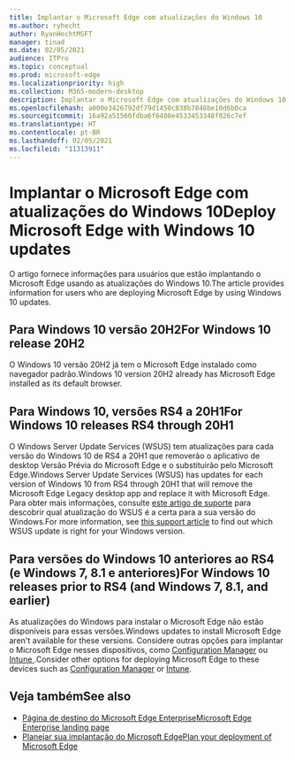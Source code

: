 ```yaml
---
title: Implantar o Microsoft Edge com atualizações do Windows 10
ms.author: ryhecht
author: RyanHechtMSFT
manager: tinad
ms.date: 02/05/2021
audience: ITPro
ms.topic: conceptual
ms.prod: microsoft-edge
ms.localizationpriority: high
ms.collection: M365-modern-desktop
description: Implantar o Microsoft Edge com atualizações do Windows 10
ms.openlocfilehash: a000e3426792df79d1450c838b7848be10d6b0ca
ms.sourcegitcommit: 16a92a51560fdba6f6480e4533453348f026c7ef
ms.translationtype: HT
ms.contentlocale: pt-BR
ms.lasthandoff: 02/05/2021
ms.locfileid: "11313911"
---
```

# <span data-ttu-id="74c37-103">Implantar o Microsoft Edge com atualizações do Windows 10</span><span class="sxs-lookup"><span data-stu-id="74c37-103">Deploy Microsoft Edge with Windows 10 updates</span></span>

<span data-ttu-id="74c37-104">O artigo fornece informações para usuários que estão implantando o Microsoft Edge usando as atualizações do Windows 10.</span><span class="sxs-lookup"><span data-stu-id="74c37-104">The article provides information for users who are deploying Microsoft Edge by using Windows 10 updates.</span></span>

## <span data-ttu-id="74c37-105">Para Windows 10 versão 20H2</span><span class="sxs-lookup"><span data-stu-id="74c37-105">For Windows 10 release 20H2</span></span>

<span data-ttu-id="74c37-106">O Windows 10 versão 20H2 já tem o Microsoft Edge instalado como navegador padrão.</span><span class="sxs-lookup"><span data-stu-id="74c37-106">Windows 10 version 20H2 already has Microsoft Edge installed as its default browser.</span></span>

## <span data-ttu-id="74c37-107">Para Windows 10, versões RS4 a 20H1</span><span class="sxs-lookup"><span data-stu-id="74c37-107">For Windows 10 releases RS4 through 20H1</span></span>

<span data-ttu-id="74c37-108">O Windows Server Update Services (WSUS) tem atualizações para cada versão do Windows 10 de RS4 a 20H1 que removerão o aplicativo de desktop Versão Prévia do Microsoft Edge e o substituirão pelo Microsoft Edge.</span><span class="sxs-lookup"><span data-stu-id="74c37-108">Windows Server Update Services (WSUS) has updates for each version of Windows 10 from RS4 through 20H1 that will remove the Microsoft Edge Legacy desktop app and replace it with Microsoft Edge.</span></span> <span data-ttu-id="74c37-109">Para obter mais informações, consulte [este artigo de suporte](https://support.microsoft.com/topic/update-in-wsus-for-the-new-microsoft-edge-for-windows-10-version-1809-1903-1909-and-2004-october-29-2020-b4980418-4ec4-dee7-3b17-1c6499bd127c) para descobrir qual atualização do WSUS é a certa para a sua versão do Windows.</span><span class="sxs-lookup"><span data-stu-id="74c37-109">For more information, see [this support article](https://support.microsoft.com/topic/update-in-wsus-for-the-new-microsoft-edge-for-windows-10-version-1809-1903-1909-and-2004-october-29-2020-b4980418-4ec4-dee7-3b17-1c6499bd127c) to find out which WSUS update is right for your Windows version.</span></span>

## <span data-ttu-id="74c37-110">Para versões do Windows 10 anteriores ao RS4 (e Windows 7, 8.1 e anteriores)</span><span class="sxs-lookup"><span data-stu-id="74c37-110">For Windows 10 releases prior to RS4 (and Windows 7, 8.1, and earlier)</span></span>

<span data-ttu-id="74c37-111">As atualizações do Windows para instalar o Microsoft Edge não estão disponíveis para essas versões.</span><span class="sxs-lookup"><span data-stu-id="74c37-111">Windows updates to install Microsoft Edge aren't available for these versions.</span></span> <span data-ttu-id="74c37-112">Considere outras opções para implantar o Microsoft Edge nesses dispositivos, como [Configuration Manager](https://docs.microsoft.com/configmgr/apps/deploy-use/deploy-edge?toc=https://docs.microsoft.com/DeployEdge/toc.json&bc=https://docs.microsoft.com/DeployEdge/breadcrumb/toc.json) ou [Intune ](https://docs.microsoft.com/intune/apps/apps-windows-edge/?toc=https://docs.microsoft.com/DeployEdge/toc.json&bc=https://docs.microsoft.com/DeployEdge/breadcrumb/toc.json).</span><span class="sxs-lookup"><span data-stu-id="74c37-112">Consider other options for deploying Microsoft Edge to these devices such as [Configuration Manager](https://docs.microsoft.com/configmgr/apps/deploy-use/deploy-edge?toc=https://docs.microsoft.com/DeployEdge/toc.json&bc=https://docs.microsoft.com/DeployEdge/breadcrumb/toc.json) or [Intune](https://docs.microsoft.com/intune/apps/apps-windows-edge/?toc=https://docs.microsoft.com/DeployEdge/toc.json&bc=https://docs.microsoft.com/DeployEdge/breadcrumb/toc.json).</span></span>

## <span data-ttu-id="74c37-113">Veja também</span><span class="sxs-lookup"><span data-stu-id="74c37-113">See also</span></span>

- [<span data-ttu-id="74c37-114">Página de destino do Microsoft Edge Enterprise</span><span class="sxs-lookup"><span data-stu-id="74c37-114">Microsoft Edge Enterprise landing page</span></span>](https://aka.ms/EdgeEnterprise)
- [<span data-ttu-id="74c37-115">Planejar sua implantação do Microsoft Edge</span><span class="sxs-lookup"><span data-stu-id="74c37-115">Plan your deployment of Microsoft Edge</span></span>](deploy-edge-plan-deployment.md)